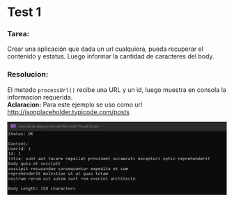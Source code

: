 # Test 1
### Tarea:
Crear una aplicación que dada un url cualquiera, pueda recuperar el contenido y estatus. Luego informar la cantidad de caracteres del body.

### Resolucion:
El metodo `processUrl()` recibe una URL y un id, luego muestra en consola la informacion requerida.  
**Aclaracion:** Para este ejemplo se uso como url http://jsonplaceholder.typicode.com/posts  
  
![consola](img/console.png)
